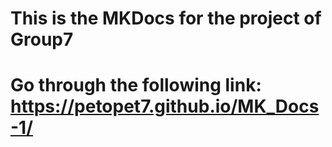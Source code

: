 # This is the MKDocs for the project of Group7
# Go through the following link: https://petopet7.github.io/MK_Docs-1/
